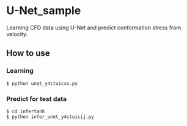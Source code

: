 # U-Net_sample
Learning CFD data using U-Net and predict conformation stress from velocity.

## How to use
### Learning
~~~
$ python unet_y4stuicxx.py
~~~

### Predict for test data
~~~
$ cd infertanh
$ python infer_unet_y4stuicij.py
~~~
